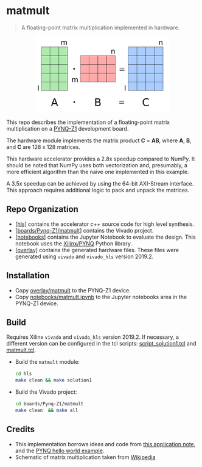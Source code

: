 
# matmult 
> A floating-point matrix multiplication implemented in hardware.

<p align="center">
<img src="images/matrix.png" height="200"> 
</p>

This repo describes the implementation of a floating-point matrix multiplication on a [PYNQ-Z1](https://store.digilentinc.com/pynq-z1-python-productivity-for-zynq-7000-arm-fpga-soc/) development board. 

The hardware module implements the matrix product **C** = **AB**, where **A**, **B**, and **C** are 128 x 128 matrices.

This hardware accelerator provides a 2.8x speedup compared to NumPy. It should be noted that NumPy uses both vectorization and, presumably,  a more efficient algorithm than the naive one implemented in this example.

A 3.5x speedup can be achieved by using the 64-bit AXI-Stream interface. This approach requires additional logic to pack and unpack the matrices. 

## Repo Organization

* [[hls]](./hls) contains the accelerator *c++* source code for high level synthesis.
* [[boards/Pynq-Z1/matmult]](./boards/Pynq-Z1/matmult) contains the Vivado project.
* [[notebooks]](./notebooks) contains the Jupyter Notebook to evaluate the design. This notebook uses the [Xilinx/PYNQ](https://github.com/Xilinx/PYNQ) Python library.
* [[overlay]](./overlay) contains the generated hardware files. These files were generated using `vivado` and `vivado_hls` version 2019.2.

## Installation

* Copy [overlay/matmult](./overlay/matmult)  to the PYNQ-Z1 device.
* Copy [notebooks/matmult.ipynb](./notebooks/matmult.ipynb) to the Jupyter notebooks area in the PYNQ-Z1 device. 

## Build
Requires Xilinx `vivado` and `vivado_hls` version 2019.2. If necessary, a different version can be configured in the tcl scripts: [script_solution1.tcl](./hls/script_solution1.tcl) and [matmult.tcl](./boards/Pynq-Z1/matmult/matmult.tcl).

* Build the `matmult` module:
    ```bash
    cd hls
    make clean && make solution1
    ```
* Build the Vivado project:
    ```bash
    cd boards/Pynq-Z1/matmult
    make clean  && make all
    ```
## Credits

* This implementation borrows ideas and code from [this application note](https://www.xilinx.com/support/documentation/application_notes/xapp1170-zynq-hls.pdf), and the [PYNQ hello world example](https://github.com/Xilinx/PYNQ-HelloWorld).
* Schematic of matrix multiplication taken from [Wikipedia](https://en.wikipedia.org/wiki/Matrix_multiplication#/media/File:Matrix_multiplication_qtl1.svg)

